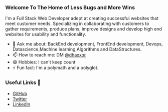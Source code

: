 ### Welcome To The Home of Less Bugs and More Wins

I'm a Full Stack Web Developer adept at creating successful websites that meet customer needs. Specializing in collaborating with
customers to gather requirements, produce plans, improve designs and develop high end websites for usability and functionality.



- 💬 Ask me about: BackEnd development, FrontEnd development, Devops, Datascience,Machine learning,Algorithms and DataStructures.
- 📫 How to reach me: DM [@dhaxxor](https://twitter.com/dhaxxor)
- 😄 Hobbies: I can't keep count
- ⚡ Fun fact: I'm a polymath and a polyglot.

### Useful Links 💙


- [GitHub](https://github.com/Dhaxor)
- [Twitter](https://twitter.com/dhaxxor)
- [LinkedIn](https://linkedin.com/in/gain-john/)
